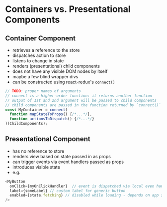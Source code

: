 # Containers vs. Presentational Components

## Container Component
   
- retrieves a reference to the store
- dispatches action to store
- listens to change in state
- renders (presentational) child components
- does not have any visible DOM nodes by itself
- maybe a few blind wrapper divs
- can be constructed using react-redux's `connect()`

```js
// TODO: proper names of arguments
// connect is a higher-order function: it returns another function
// output of 1st and 2nd argument will be passed to child components
// child components are passed in the function returned by `connect()`
const MyContainer = connect(
  function mapStateToProps() {/*...*/},
  function actionsToDispatch() {/*...*/}
)(ChildComponents);
```

## Presentational Component

- has no reference to store
- renders view based on state passed in as props
- can trigger events via event handlers passed as props
- introduces visible state
- e.g. 

```js
<MyButton 
  onClick={myOnClickHandler}  // event is dispatched via local even handler
  label={someLabel} // custom label for generic button
  enabled={state.fetching} // disabled while loading - depends on app state
/>
```
